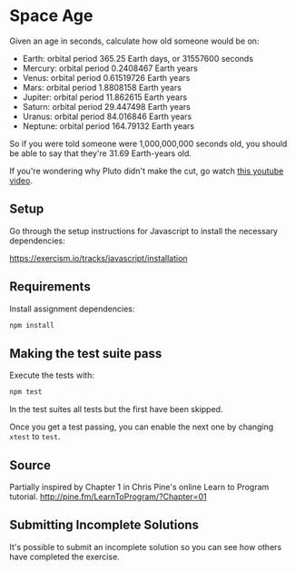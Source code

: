 # Space Age

Given an age in seconds, calculate how old someone would be on:

-   Earth: orbital period 365.25 Earth days, or 31557600 seconds
-   Mercury: orbital period 0.2408467 Earth years
-   Venus: orbital period 0.61519726 Earth years
-   Mars: orbital period 1.8808158 Earth years
-   Jupiter: orbital period 11.862615 Earth years
-   Saturn: orbital period 29.447498 Earth years
-   Uranus: orbital period 84.016846 Earth years
-   Neptune: orbital period 164.79132 Earth years

So if you were told someone were 1,000,000,000 seconds old, you should
be able to say that they're 31.69 Earth-years old.

If you're wondering why Pluto didn't make the cut, go watch [this
youtube video](http://www.youtube.com/watch?v=Z_2gbGXzFbs).

## Setup

Go through the setup instructions for Javascript to install the necessary
dependencies:

<https://exercism.io/tracks/javascript/installation>

## Requirements

Install assignment dependencies:

```bash
npm install
```

## Making the test suite pass

Execute the tests with:

```bash
npm test
```

In the test suites all tests but the first have been skipped.

Once you get a test passing, you can enable the next one by changing `xtest` to
`test`.

## Source

Partially inspired by Chapter 1 in Chris Pine's online Learn to Program tutorial. <http://pine.fm/LearnToProgram/?Chapter=01>

## Submitting Incomplete Solutions

It's possible to submit an incomplete solution so you can see how others have
completed the exercise.
